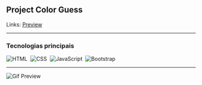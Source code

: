## Project Color Guess

Links: <a href="https://guyddogl.github.io/trybe-project-color-guess/">Preview</a>
<hr/>

### Tecnologias principais
![HTML](https://img.shields.io/badge/-HTML-1b374b?style=for-the-badge&logo=HTML5)&nbsp;
![CSS](https://img.shields.io/badge/-CSS-1b374b?style=for-the-badge&logo=CSS3&logoColor=1572B6)&nbsp;
![JavaScript](https://img.shields.io/badge/-JavaScript-1b374b?style=for-the-badge&logo=javascript)&nbsp;
![Bootstrap](https://img.shields.io/badge/-Bootstrap-1b374b?style=for-the-badge&logo=Bootstrap)&nbsp;
<hr/>

<img src="https://guyddogl.github.io/trybe-project-color-guess/colorguess.gif" alt="Gif Preview" />
